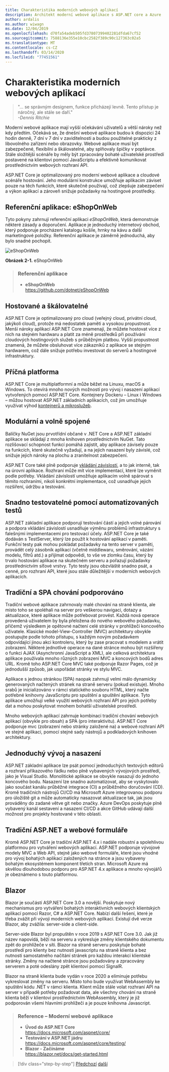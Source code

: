 ```yaml
---
title: Charakteristika moderních webových aplikací
description: Architekt moderní webové aplikace s ASP.NET core a Azure | Charakteristika moderních webových aplikací
author: ardalis
ms.author: wiwagn
ms.date: 12/04/2019
ms.openlocfilehash: d70fa54adeb505fd37807399402281dfda67cf52
ms.sourcegitcommit: 7588136e355e10cbc2582f389c90c127363c02a5
ms.translationtype: MT
ms.contentlocale: cs-CZ
ms.lasthandoff: 03/14/2020
ms.locfileid: "77451561"
---
```

# <a name="characteristics-of-modern-web-applications"></a>Charakteristika moderních webových aplikací

> "… se správným designem, funkce přicházejí levně. Tento přístup je náročný, ale stále se daří."  
> _\-Dennis Ritchie_

Moderní webové aplikace mají vyšší očekávání uživatelů a větší nároky než kdy předtím. Očekává se, že dnešní webové aplikace budou k dispozici 24 hodin denně, 7 dní v 7 dní v zaviditelnosti a budou použitelné prakticky z libovolného zařízení nebo obrazovky. Webové aplikace musí být zabezpečené, flexibilní a škálovatelné, aby splňovaly špičky v poptávce. Stále složitější scénáře by měly být zpracovány bohaté uživatelské prostředí postavené na klientovi pomocí JavaScriptu a efektivně komunikovat prostřednictvím webových rozhraní API.

ASP.NET Core je optimalizovaný pro moderní webové aplikace a cloudové scénáře hostování. Jeho modulární konstrukce umožňuje aplikacím záviset pouze na těch funkcích, které skutečně používají, což zlepšuje zabezpečení a výkon aplikací a zároveň snižuje požadavky na hostingové prostředky.

## <a name="reference-application-eshoponweb"></a>Referenční aplikace: eShopOnWeb

Tyto pokyny zahrnují referenční aplikaci _eShopOnWeb_, která demonstruje některé zásady a doporučení. Aplikace je jednoduchý internetový obchod, který podporuje procházení katalogu košile, hrnky na kávu a další marketingové položky. Referenční aplikace je záměrně jednoduchá, aby bylo snadné pochopit.

![eShopOnWeb](./media/image2-1.png)

**Obrázek 2-1.** eShopOnWeb

> ### <a name="reference-application"></a>Referenční aplikace
>
> - **eShopOnWeb**  
>   <https://github.com/dotnet/eShopOnWeb>

## <a name="cloud-hosted-and-scalable"></a>Hostované a škálovatelné

ASP.NET Core je optimalizovaný pro cloud (veřejný cloud, privátní cloud, jakýkoli cloud), protože má nedostatek paměti a vysokou propustnost. Menší nároky aplikací ASP.NET Core znamenají, že můžete hostovat více z nich na stejném hardwaru a platit za méně prostředků při používání cloudových hostingových služeb s průběžným platbou. Vyšší propustnost znamená, že můžete obsluhovat více zákazníků z aplikace se stejným hardwarem, což dále snižuje potřebu investovat do serverů a hostingové infrastruktury.

## <a name="cross-platform"></a>Příčná platforma

ASP.NET Core je multiplatformní a může běžet na Linuxu, macOS a Windows. To otevírá mnoho nových možností pro vývoj i nasazení aplikací vytvořených pomocí ASP.NET Core. Kontejnery Dockeru – Linux i Windows – můžou hostovat ASP.NET základních aplikacích, což jim umožňuje využívat výhod [kontejnerů a mikroslužeb](../microservices/index.md).

## <a name="modular-and-loosely-coupled"></a>Modulární a volně spojené

Balíčky NuGet jsou prvotřídní občané v .NET Core a ASP.NET základní aplikace se skládají z mnoha knihoven prostřednictvím NuGet. Tato rozlišovací schopnost funkcí pomáhá zajistit, aby aplikace závisely pouze na funkcích, které skutečně vyžadují, a na jejich nasazení byly závislé, což snižuje jejich nároky na plochu a zranitelnost zabezpečení.

ASP.NET Core také plně podporuje [vkládání závislostí](https://deviq.com/dependency-injection/), a to jak interně, tak na úrovni aplikace. Rozhraní může mít více implementací, které lze vyměnit podle potřeby. Vkládání závislostí umožňuje aplikacím volně spárovat s těmito rozhraními, nikoli konkrétní implementace, což usnadňuje jejich rozšíření, údržbu a testování.

## <a name="easily-tested-with-automated-tests"></a>Snadno testovatelné pomocí automatizovaných testů

ASP.NET základní aplikace podporují testování částí a jejich volné párování a podpora vkládání závislostí usnadňuje výměnu problémů infrastruktury s falešnými implementacemi pro testovací účely. ASP.NET Core je také dodáván s TestServer, který lze použít k hostování aplikací v paměti. Funkční testy pak mohou pokládat požadavky na tento server v paměti, provádět celý zásobník aplikací (včetně middlewaru, směrování, vázání modelu, filtrů atd.) a přijímat odpovědi, to vše ve zlomku času, který by trvalo hostování aplikace na skutečném serveru a pořazují požadavky prostřednictvím síťové vrstvy. Tyto testy jsou obzvláště snadno psát, a cenné, pro rozhraní API, které jsou stále důležitější v moderních webových aplikacích.

## <a name="traditional-and-spa-behaviors-supported"></a>Tradiční a SPA chování podporováno

Tradiční webové aplikace zahrnovaly malé chování na straně klienta, ale místo toho se spoléhali na server pro veškerou navigaci, dotazy a aktualizace, které aplikace může potřebovat provést. Každá nová operace provedená uživatelem by byla přeložena do nového webového požadavku, přičemž výsledkem je opětovné načtení celé stránky v prohlížeči koncového uživatele. Klasické model-View-Controller (MVC) architektury obvykle postupujte podle tohoto přístupu, s každým novým požadavkem odpovídající jinou akci kontroleru, který by zase pracovat s modelem a vrátit zobrazení. Některé jednotlivé operace na dané stránce mohou být rozšířeny o funkci AJAX (Asynchronní JavaScript a XML), ale celková architektura aplikace používala mnoho různých zobrazení MVC a koncových bodů adres URL. Kromě toho ASP.NET Core MVC také podporuje Razor Pages, což je jednodušší způsob, jak uspořádat stránky ve stylu MVC.

Aplikace s jednou stránkou (SPA) naopak zahrnují velmi málo dynamicky generovaných načtených stránek na straně serveru (pokud existuje). Mnoho srabů je inicializováno v rámci statického souboru HTML, který načte potřebné knihovny JavaScriptu pro spuštění a spuštění aplikace. Tyto aplikace umožňují velké využití webových rozhraní API pro jejich potřeby dat a mohou poskytovat mnohem bohatší uživatelské prostředí.

Mnoho webových aplikací zahrnuje kombinaci tradiční chování webových aplikací (obvykle pro obsah) a SPA (pro interaktivitu). ASP.NET Core podporuje mvc (zobrazení nebo stránky založené na) a webové rozhraní API ve stejné aplikaci, pomocí stejné sady nástrojů a podkladových knihoven architektury.

## <a name="simple-development-and-deployment"></a>Jednoduchý vývoj a nasazení

ASP.NET základní aplikace lze psát pomocí jednoduchých textových editorů a rozhraní příkazového řádku nebo plně vybavených vývojových prostředí, jako je Visual Studio. Monolitické aplikace se obvykle nasazují do jednoho koncového bodu. Nasazení lze snadno automatizovat, aby se vyskytovalo jako součást kanálu průběžné integrace (CI) a průběžného doručování (CD). Kromě tradičních nástrojů CI/CD má Microsoft Azure integrovanou podporu pro úložiště git a může automaticky nasazovat aktualizace tak, jak jsou prováděny do zadané větve git nebo značky. Azure DevOps poskytuje plně vybavený kanál sestavení a nasazení CI/CD a akce GitHub udávají další možnost pro projekty hostované v této oblasti.

## <a name="traditional-aspnet-and-web-forms"></a>Tradiční ASP.NET a webové formuláře

Kromě ASP.NET Core je tradiční ASP.NET 4.x i nadále robustní a spolehlivou platformou pro vytváření webových aplikací. ASP.NET podporuje vývojové modely MVC a Web API, stejně jako webové formuláře, které jsou vhodné pro vývoj bohatých aplikací založených na stránce a jsou vybaveny bohatým ekosystémem komponent třetích stran. Microsoft Azure má skvělou dlouhodobou podporu pro ASP.NET 4.x aplikace a mnoho vývojářů je obeznámeno s touto platformou.

## <a name="blazor"></a>Blazor

Blazor je součástí ASP.NET Core 3.0 a novější. Poskytuje nový mechanismus pro vytváření bohatých interaktivních webových klientských aplikací pomocí Razor, C# a ASP.NET Core. Nabízí další řešení, které je třeba zvážit při vývoji moderních webových aplikací. Existují dvě verze Blazor, aby zvážila: server-side a client-side.

Server-side Blazor byl propuštěn v roce 2019 s ASP.NET Core 3.0. Jak již název napovídá, běží na serveru a vykresluje změny klientského dokumentu zpět do prohlížeče v síti. Blazor na straně serveru poskytuje bohaté prostředí pro klienty bez nutnosti javascriptu na straně klienta a bez nutnosti samostatného načítání stránek pro každou interakci klientské stránky. Změny na načtené stránce jsou požadovány a zpracovány serverem a poté odeslány zpět klientovi pomocí SignalR.

Blazor na straně klienta bude vydán v roce 2020 a eliminuje potřebu vykreslovat změny na serveru. Místo toho bude využívat WebAssembly ke spuštění kódu .NET v rámci klienta. Klient může stále volat rozhraní API na server v případě potřeby požadovat data, ale všechny chování na straně klienta běží v klientovi prostřednictvím WebAssembly, který je již podporován všemi hlavními prohlížeči a je pouze knihovna Javascript.

> ### <a name="references--modern-web-applications"></a>Reference – Moderní webové aplikace
>
> - **Úvod do ASP.NET Core**  
>   <https://docs.microsoft.com/aspnet/core/>
> - **Testování v ASP.NET jádru**  
>   <https://docs.microsoft.com/aspnet/core/testing/>
> - **Blazor - Začínáme**  
>   <https://blazor.net/docs/get-started.html>

>[!div class="step-by-step"]
>[Předchozí](index.md)
>[další](choose-between-traditional-web-and-single-page-apps.md)
